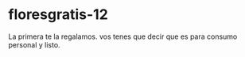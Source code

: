# floresgratis-12
La primera te la regalamos. vos tenes que decir que es para consumo personal y listo.
